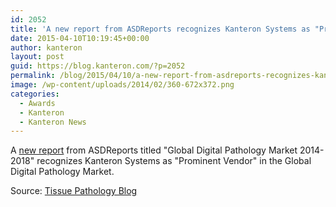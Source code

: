 ```yaml
---
id: 2052
title: 'A new report from ASDReports recognizes Kanteron Systems as "Prominent Vendor" in the Global Digital Pathology Market'
date: 2015-04-10T10:19:45+00:00
author: kanteron
layout: post
guid: https://blog.kanteron.com/?p=2052
permalink: /blog/2015/04/10/a-new-report-from-asdreports-recognizes-kanteron-systems-as-prominent-vendor-in-the-global-digital-pathology-market/
image: /wp-content/uploads/2014/02/360-672x372.png
categories:
  - Awards
  - Kanteron
  - Kanteron News
---
```

A <a title="httpss://www.asdreports.com/news-5957/key-players-global-digital-pathology-market-20142018" href="httpss://www.asdreports.com/news-5957/key-players-global-digital-pathology-market-20142018" target="_blank">new report</a> from ASDReports titled "Global Digital Pathology Market 2014-2018" recognizes Kanteron Systems as "Prominent Vendor" in the Global Digital Pathology Market.

Source: <a title="https://tissuepathology.com/2015/04/08/the-key-players-in-the-global-digital-pathology-market-2014-2018/#axzz3WtbNTQUQ" href="https://tissuepathology.com/2015/04/08/the-key-players-in-the-global-digital-pathology-market-2014-2018/#axzz3WtbNTQUQ" target="_blank">Tissue Pathology Blog</a>